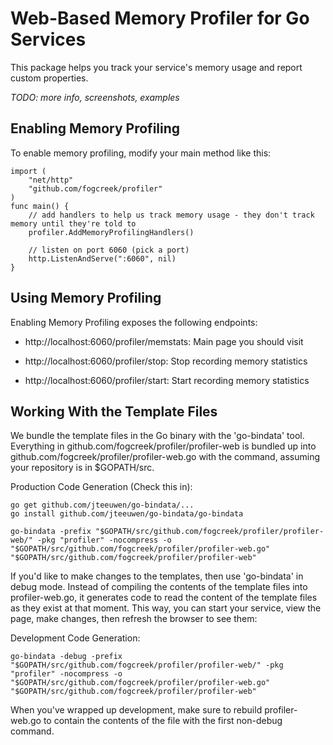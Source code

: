 Web-Based Memory Profiler for Go Services
=========================================

This package helps you track your service's memory usage and report custom properties.

*TODO: more info, screenshots, examples*


Enabling Memory Profiling
-------------------------

To enable memory profiling, modify your main method like this:

	import (
		"net/http"
		"github.com/fogcreek/profiler"
	)
	func main() {
		// add handlers to help us track memory usage - they don't track memory until they're told to
		profiler.AddMemoryProfilingHandlers()
		
		// listen on port 6060 (pick a port)
		http.ListenAndServe(":6060", nil)
	}


Using Memory Profiling
----------------------

Enabling Memory Profiling exposes the following endpoints:

- http://localhost:6060/profiler/memstats: 	Main page you should visit

- http://localhost:6060/profiler/stop:			Stop recording memory statistics

- http://localhost:6060/profiler/start:		Start recording memory statistics


Working With the Template Files
-------------------------------

We bundle the template files in the Go binary with the 'go-bindata' tool. Everything in
github.com/fogcreek/profiler/profiler-web is bundled up into github.com/fogcreek/profiler/profiler-web.go
with the command, assuming your repository is in $GOPATH/src.

Production Code Generation (Check this in):

	go get github.com/jteeuwen/go-bindata/...
	go install github.com/jteeuwen/go-bindata/go-bindata

	go-bindata -prefix "$GOPATH/src/github.com/fogcreek/profiler/profiler-web/" -pkg "profiler" -nocompress -o "$GOPATH/src/github.com/fogcreek/profiler/profiler-web.go" "$GOPATH/src/github.com/fogcreek/profiler/profiler-web"

If you'd like to make changes to the templates, then use 'go-bindata' in debug mode. Instead of compiling
the contents of the template files into profiler-web.go, it generates code to read the content of the template
files as they exist at that moment. This way, you can start your service, view the page, make changes, then
refresh the browser to see them:

Development Code Generation:

	go-bindata -debug -prefix "$GOPATH/src/github.com/fogcreek/profiler/profiler-web/" -pkg "profiler" -nocompress -o "$GOPATH/src/github.com/fogcreek/profiler/profiler-web.go" "$GOPATH/src/github.com/fogcreek/profiler/profiler-web"

When you've wrapped up development, make sure to rebuild profiler-web.go to contain the contents of the file with the first non-debug command.
